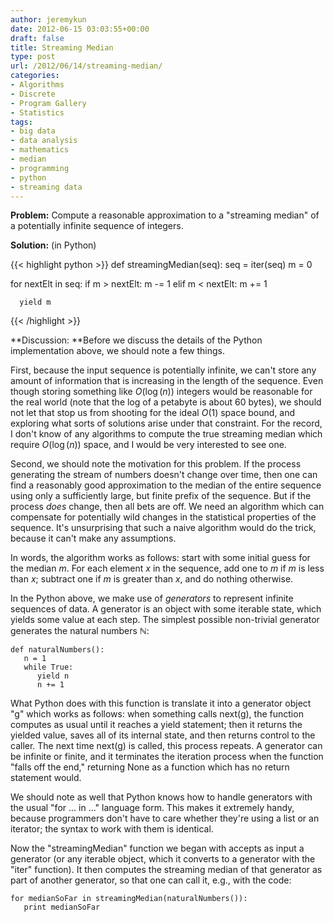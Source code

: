 ```yaml
---
author: jeremykun
date: 2012-06-15 03:03:55+00:00
draft: false
title: Streaming Median
type: post
url: /2012/06/14/streaming-median/
categories:
- Algorithms
- Discrete
- Program Gallery
- Statistics
tags:
- big data
- data analysis
- mathematics
- median
- programming
- python
- streaming data
---
```


**Problem:** Compute a reasonable approximation to a "streaming median" of a potentially infinite sequence of integers.

**Solution:** (in Python)

{{< highlight python >}}
def streamingMedian(seq):
   seq = iter(seq)
   m = 0

   for nextElt in seq:
      if m > nextElt:
         m -= 1
      elif m < nextElt:
         m += 1

      yield m
{{< /highlight >}}

**Discussion: **Before we discuss the details of the Python implementation above, we should note a few things.

First, because the input sequence is potentially infinite, we can't store any amount of information that is increasing in the length of the sequence. Even though storing something like $O(\log(n))$ integers would be reasonable for the real world (note that the log of a petabyte is about 60 bytes), we should not let that stop us from shooting for the ideal $O(1)$ space bound, and exploring what sorts of solutions arise under that constraint. For the record, I don't know of any algorithms to compute the true streaming median which require $O(\log(n))$ space, and I would be very interested to see one.

Second, we should note the motivation for this problem. If the process generating the stream of numbers doesn't change over time, then one can find a reasonably good approximation to the median of the entire sequence using only a sufficiently large, but finite prefix of the sequence. But if the process _does_ change, then all bets are off. We need an algorithm which can compensate for potentially wild changes in the statistical properties of the sequence. It's unsurprising that such a naive algorithm would do the trick, because it can't make any assumptions.

In words, the algorithm works as follows: start with some initial guess for the median $m$. For each element $x$ in the sequence, add one to $m$ if $m$ is less than $x$; subtract one if $m$ is greater than $x$, and do nothing otherwise.

In the Python above, we make use of _generators_ to represent infinite sequences of data. A generator is an object with some iterable state, which yields some value at each step. The simplest possible non-trivial generator generates the natural numbers $\mathbb{N}$:

    
    def naturalNumbers():
       n = 1
       while True:
          yield n
          n += 1


What Python does with this function is translate it into a generator object "g" which works as follows: when something calls next(g), the function computes as usual until it reaches a yield statement; then it returns the yielded value, saves all of its internal state, and then returns control to the caller. The next time next(g) is called, this process repeats. A generator can be infinite or finite, and it terminates the iteration process when the function "falls off the end," returning None as a function which has no return statement would.

We should note as well that Python knows how to handle generators with the usual "for ... in ..." language form. This makes it extremely handy, because programmers don't have to care whether they're using a list or an iterator; the syntax to work with them is identical.

Now the "streamingMedian" function we began with accepts as input a generator (or any iterable object, which it converts to a generator with the "iter" function). It then computes the streaming median of that generator as part of another generator, so that one can call it, e.g., with the code:

    
    for medianSoFar in streamingMedian(naturalNumbers()):
       print medianSoFar
